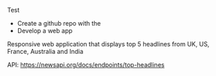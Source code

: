 Test

- Create a github repo with the
- Develop a web app

Responsive web application that displays top 5 headlines
from UK, US, France, Australia and India

API:
https://newsapi.org/docs/endpoints/top-headlines
